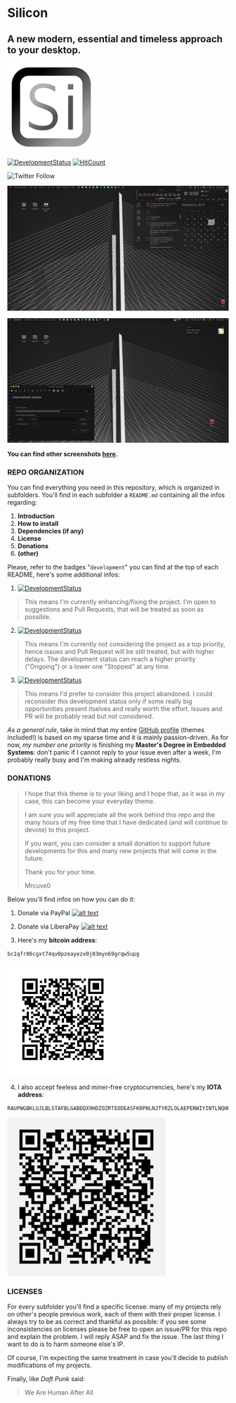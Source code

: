 # **Silicon**

## A new modern, essential and timeless approach to your desktop.

![alt text](https://raw.githubusercontent.com/Mrcuve0/Silicon/master/Silicon_Logo.png)

[![DevelopmentStatus](https://img.shields.io/badge/Development-Ongoing-brightgreen.svg)](https://img.shields.io/badge/Development-Ongoing-brightgreen.svg) [![HitCount](http://hits.dwyl.io/Mrcuve0/Silicon.svg)](http://hits.dwyl.io/Mrcuve0/Silicon)

![Twitter Follow](https://img.shields.io/twitter/follow/Mrcuve0?label=Follow%20Me%21%20%40Mrcuve0&style=social)

![alt text](https://raw.githubusercontent.com/Mrcuve0/Silicon/master/KDE/screenshots/PlasmaTheme.png)

![alt text](https://raw.githubusercontent.com/Mrcuve0/Silicon/master/KDE/screenshots/Keepass.png)

**You can find other screenshots [here](https://www.pling.com/p/1341849/).**

### **REPO ORGANIZATION**

You can find everything you need in this repository, which is organized in subfolders.
You'll find in each subfolder a `README.md` containing all the infos regarding:

1. **Introduction**
2. **How to install**
3. **Dependencies (if any)**
4. **License**
5. **Donations**
6. **(other)**

Please, refer to the badges "`development`" you can find at the top of each README, here's some additional infos:

1. [![DevelopmentStatus](https://img.shields.io/badge/Development-Ongoing-brightgreen.svg)](https://img.shields.io/badge/Development-Ongoing-brightgreen.svg)
> This means I'm currently enhancing/fixing the project. I'm open to suggestions and Pull Requests, that will be treated as soon as possible.
2. [![DevelopmentStatus](https://img.shields.io/badge/Development-Paused-yellow.svg)](https://img.shields.io/badge/Development-Paused-yellow.svg)
> This means I'm currently not considering the project as a top priority, hence issues and Pull Request will be still treated, but with higher delays. The development status can reach a higher priority ("Ongoing") or a lower one "Stopped" at any time.
3. [![DevelopmentStatus](https://img.shields.io/badge/Development-Stopped-red.svg)](https://img.shields.io/badge/Development-Stopped-red.svg)
> This means I'd prefer to consider this project abandoned. I could reconsider this development status only if some really big opportunities present itselves and really worth the effort. Issues and PR will be probably read but not considered.

*As a general rule*, take in mind that my entire [GitHub profile](https://github.com/Mrcuve0) (themes included!) is based on my sparse time and it is mainly passion-driven. As for now, *my number one priority* is finishing my **Master's Degree in Embedded Systems**: don't panic if I cannot reply to your issue even after a week, I'm probably really busy and I'm making already restless nights.

<!-- TODO fix link FF theme -->
<!-- ### **FIREFOX THEME**
* [Firefox Add-On](https://addons.mozilla.org/en-US/firefox/addon//) -->

### **DONATIONS**

> I hope that this theme is to your liking and I hope that, as it was in my case, this can become your everyday theme.
>
> I am sure you will appreciate all the work behind this repo and the many hours of my free time that I have dedicated (and will continue to devote) to this project.
> 
> If you want, you can consider a small donation to support future developments for this and many new projects that will come in the future.
>
> Thank you for your time.
> 
>Mrcuve0

Below you'll find infos on how you can do it:

1. Donate via PayPal [![alt text](https://www.paypal.com/en_US/i/btn/btn_donate_LG.gif)](https://paypal.me/mrcuve0)

2. Donate via LiberaPay [![alt text](https://liberapay.com/assets/widgets/donate.svg)](https://liberapay.com/Mrcuve0/donate)

3. Here's my **bitcoin address**:
```
bc1qfr86cgxt74qv0pzeayezx0j03myn69grqw5upg
```
![BTC Wallet](https://raw.githubusercontent.com/Mrcuve0/donations/master/BTCwallet.png)

4. I also accept feeless and miner-free cryptocurrencies, here's my **IOTA address**:
```
RAUPWGBKLUJLBLSTAFBLGABDQX9HDZOZRTEODEASFKRPNLNJTYRZLOLAEPENWIYINTLNQHULSBOIWAQZZROWQEERYD
```
![IOTA Wallet](https://raw.githubusercontent.com/Mrcuve0/donations/master/IOTAwallet.jpg)

### **LICENSES**
For every subfolder you'll find a specific license: many of my projects rely on other's people previous work, each of them with their proper license.
I always try to be as correct and thankful as possible: if you see some inconsistencies on licenses please be free to open an issue/PR for this repo and explain the problem. I will reply ASAP and fix the issue. The last thing I want to do is to harm someone else's IP. 

Of course, I'm expecting the same treatment in case you'll decide to publish modifications of my projects.

Finally, like *Daft Punk* said:

> We Are Human After All
